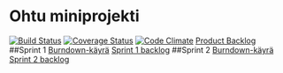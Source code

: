# Ohtu miniprojekti
[![Build Status](https://travis-ci.org/samp3/aasit.svg?branch=master)](https://travis-ci.org/samp3/aasit) 
<a href='https://coveralls.io/github/samp3/aasit?branch=master'><img src='https://coveralls.io/repos/github/samp3/aasit/badge.svg?branch=master' alt='Coverage Status' /></a>
[![Code Climate](https://codeclimate.com/github/samp3/aasit/badges/gpa.svg)](https://codeclimate.com/github/samp3/aasit)
[Product Backlog](https://docs.google.com/spreadsheets/d/1_LbF91-R9yexl-rieCrdwtKzKxY0o2hEt3J-u5UiIBM/pubhtml?gid=0&single=true)
##Sprint 1 
[Burndown-käyrä](https://docs.google.com/spreadsheets/d/1_LbF91-R9yexl-rieCrdwtKzKxY0o2hEt3J-u5UiIBM/pubchart?oid=764712834&amp;format=interactive)
[Sprint 1 backlog](https://docs.google.com/spreadsheets/d/1_LbF91-R9yexl-rieCrdwtKzKxY0o2hEt3J-u5UiIBM/pubhtml?gid=275713509&single=true)
##Sprint 2
[Burndown-käyrä](https://docs.google.com/spreadsheets/d/1_LbF91-R9yexl-rieCrdwtKzKxY0o2hEt3J-u5UiIBM/pubchart?oid=1563050953&format=interactive)
[Sprint 2 backlog](https://docs.google.com/spreadsheets/d/1_LbF91-R9yexl-rieCrdwtKzKxY0o2hEt3J-u5UiIBM/pubhtml?gid=452461191&single=true)